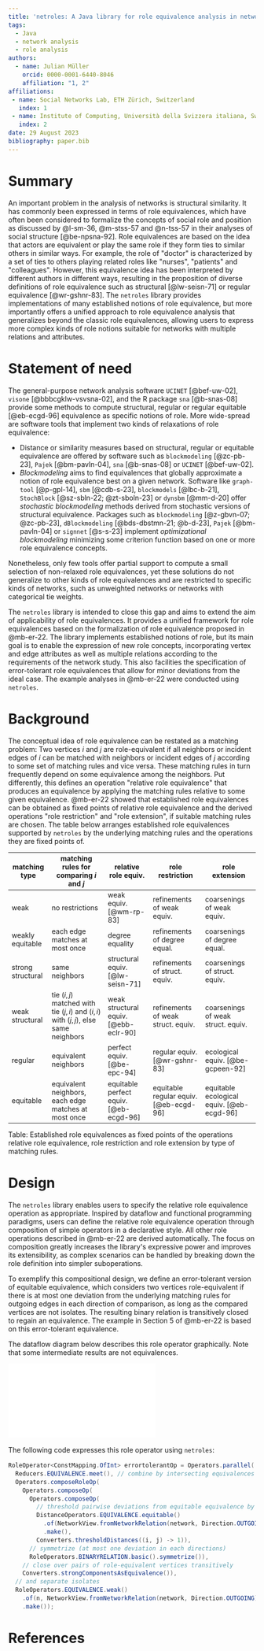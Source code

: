 ```yaml
---
title: 'netroles: A Java library for role equivalence analysis in networks'
tags:
  - Java
  - network analysis
  - role analysis
authors:
  - name: Julian Müller
    orcid: 0000-0001-6440-8046
    affiliation: "1, 2"
affiliations:
 - name: Social Networks Lab, ETH Zürich, Switzerland
   index: 1
 - name: Institute of Computing, Università della Svizzera italiana, Switzerland
   index: 2
date: 29 August 2023
bibliography: paper.bib
---
```


# Summary

An important problem in the analysis of networks is structural similarity. It has commonly been expressed in terms of role equivalences, which have often been considered to formalize the concepts of social role and position as discussed by @l-sm-36, @m-stss-57 and @n-tss-57 in their analyses of social structure [@be-npsna-92]. Role equivalences are based on the idea that actors are equivalent or play the same role if they form ties to similar others in similar ways. For example, the role of "doctor" is characterized by a set of ties to others playing related roles like "nurses", "patients" and "colleagues". However, this equivalence idea has been interpreted by different authors in different ways, resulting in the proposition of diverse definitions of role equivalence such as structural [@lw-seisn-71] or regular equivalence [@wr-gshnr-83]. The `netroles` library provides implementations of many established notions of role equivalence, but more importantly offers a unified approach to role equivalence analysis that generalizes beyond the classic role equivalences, allowing users to express more complex kinds of role notions suitable for networks with multiple relations and attributes.

# Statement of need

The general-purpose network analysis software `UCINET` [@bef-uw-02], `visone` [@bbbcgklw-vsvsna-02], and the R package `sna` [@b-snas-08] provide some methods to compute structural, regular or regular equitable [@eb-ecgd-96] equivalence as specific notions of role. More wide-spread are software tools that implement two kinds of relaxations of role equivalence:

* Distance or similarity measures based on structural, regular or equitable equivalence are offered by software such as `blockmodeling` [@zc-pb-23], `Pajek` [@bm-pavln-04], `sna` [@b-snas-08] or `UCINET` [@bef-uw-02].
* *Blockmodeling* aims to find equivalences that globally approximate a notion of role equivalence best on a given network. Software like `graph-tool` [@p-gpl-14], `sbm` [@cdb-s-23], `blockmodels` [@lbc-b-21], `StochBlock` [@sz-sbln-22; @zt-sboln-23] or `dynsbm` [@mm-d-20] offer *stochastic blockmodeling* methods derived from stochastic versions of structural equivalence. Packages such as `blockmodeling` [@z-gbvn-07; @zc-pb-23], `dBlockmodeling` [@bds-dbstmn-21; @b-d-23], `Pajek` [@bm-pavln-04] or `signnet` [@s-s-23] implement *optimizational blockmodeling* minimizing some criterion function based on one or more role equivalence concepts.

Nonetheless, only few tools offer partial support to compute a small selection of non-relaxed role equivalences, yet these solutions do not generalize to other kinds of role equivalences and are restricted to specific kinds of networks, such as unweighted networks or networks with categorical tie weights.

The `netroles` library is intended to close this gap and aims to extend the aim of applicability of role equivalences. It provides a unified framework for role equivalences based on the formalization of role equivalence proposed in @mb-er-22. The library implements established notions of role, but its main goal is to enable the expression of new role concepts, incorporating vertex and edge attributes as well as multiple relations according to the requirements of the network study. This also facilities the specification of error-tolerant role equivalences that allow for minor deviations from the ideal case. The example analyses in @mb-er-22 were conducted using `netroles`.

# Background

The conceptual idea of role equivalence can be restated as a matching problem: Two vertices $i$ and $j$ are role-equivalent if all neighbors or incident edges of $i$ can be matched with neighbors or incident edges of $j$ according to some set of matching rules and vice versa. These matching rules in turn frequently depend on some equivalence among the neighbors. Put differently, this defines an operation "relative role equivalence" that produces an equivalence by applying the matching rules relative to some given equivalence. @mb-er-22 showed that established role equivalences can be obtained as fixed points of relative role equivalence and the derived operations "role restriction" and "role extension", if suitable matching rules are chosen. The table below arranges established role equivalences supported by `netroles` by the underlying matching rules and the operations they are fixed points of.


| matching type | matching rules for comparing $i$ and $j$    | relative role equiv. | role restriction | role extension |
| ------------ | ------------------------ | ------------------------- | ------------------- | ------------------- |
| weak        | no restrictions      | weak equiv. [@wm-rp-83] | refinements of weak equiv. | coarsenings of weak equiv. |
| weakly equitable  | each edge matches at most once | degree equality | refinements of degree equal. | coarsenings of degree equal. |
| strong structural | same neighbors       | structural equiv.  [@lw-seisn-71]| refinements of struct. equiv. | coarsenings of struct. equiv. |
| weak structural   | tie $(i, j)$ matched with tie $(j, i)$ and $(i,i)$ with $(j, j)$, else same neighbors | weak structural equiv. [@ebb-eclr-90] | refinements of weak struct. equiv. | coarsenings of weak struct. equiv. |
| regular           | equivalent neighbors | perfect equiv. [@be-epc-94] | regular equiv.  [@wr-gshnr-83] | ecological equiv. [@be-gcpeen-92] | 
| equitable         | equivalent neighbors, each edge matches at most once | equitable perfect equiv.  [@eb-ecgd-96] | equitable regular equiv.  [@eb-ecgd-96] | equitable ecological equiv.  [@eb-ecgd-96] |
Table: Established role equivalences as fixed points of the operations relative role equivalence, role restriction and role extension by type of matching rules.

# Design

The `netroles` library enables users to specify the relative role equivalence operation as appropriate. Inspired by dataflow and functional programming paradigms, users can define the relative role equivalence operation through composition of simple operators in a declarative style. All other role operations described in @mb-er-22 are derived automatically. The focus on composition greatly increases the library's expressive power and improves its extensibility, as complex scenarios can be handled by breaking down the role definition into simpler suboperations.

To exemplify this compositional design, we define an error-tolerant version of equitable equivalence, which considers two vertices role-equivalent if there is at most one deviation from the underlying matching rules for outgoing edges in each direction of comparison, as long as the compared vertices are not isolates. The resulting binary relation is transitively closed to regain an equivalence. The example in Section 5 of @mb-er-22 is based on this error-tolerant equivalence.

The dataflow diagram below describes this role operator graphically. Note that some intermediate results are not equivalences.

![Dataflow diagram of error-tolerant role operator](./errortolerant-role-dataflow.pdf)

The following code expresses this role operator using `netroles`:

```java
RoleOperator<ConstMapping.OfInt> errortolerantOp = Operators.parallel(
  Reducers.EQUIVALENCE.meet(), // combine by intersecting equivalences
  Operators.composeRoleOp(
    Operators.composeOp(
      Operators.composeOp(
	    // threshold pairwise deviations from equitable equivalence by one
        DistanceOperators.EQUIVALENCE.equitable()
		  .of(NetworkView.fromNetworkRelation(network, Direction.OUTGOING))
		  .make(),
        Converters.thresholdDistances((i, j) -> 1)),
      // symmetrize (at most one deviation in each directions)
      RoleOperators.BINARYRELATION.basic().symmetrize()),
	// close over pairs of role-equivalent vertices transitively
    Converters.strongComponentsAsEquivalence()), 
  // and separate isolates
  RoleOperators.EQUIVALENCE.weak()
    .of(n, NetworkView.fromNetworkRelation(network, Direction.OUTGOING))
	.make()); 
```

# References